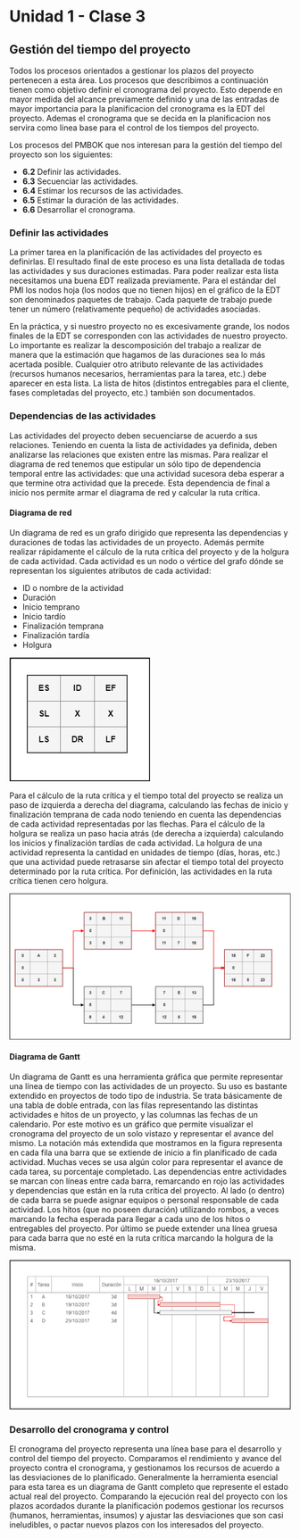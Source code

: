 # Unidad 1 - Clase 3

## Gestión del tiempo del proyecto

Todos los procesos orientados a gestionar los plazos del proyecto pertenecen a esta área. Los procesos que describimos a continuación tienen como objetivo definir el cronograma del proyecto. Esto depende en mayor medida del alcance previamente definido y una de las entradas de mayor importancia para la planificacion del cronograma es la EDT del proyecto. Ademas el cronograma que se decida en la planificacion nos servira como linea base para el control de los tiempos del proyecto.

Los procesos del PMBOK que nos interesan para la gestión del tiempo del proyecto son los siguientes:
* **6.2** Definir las actividades.
* **6.3** Secuenciar las actividades.
* **6.4** Estimar los recursos de las actividades.
* **6.5** Estimar la duración de las actividades.
* **6.6** Desarrollar el cronograma.

### Definir las actividades

La primer tarea en la planificación de las actividades del proyecto es definirlas. El resultado final de este proceso es una lista detallada de todas las actividades y sus duraciones estimadas. Para poder realizar esta lista necesitamos una buena EDT realizada previamente. Para el estándar del PMI los nodos hoja (los nodos que no tienen hijos) en el gráfico de la EDT son denominados paquetes de trabajo. Cada paquete de trabajo puede tener un número (relativamente pequeño) de actividades asociadas.

En la práctica, y si nuestro proyecto no es excesivamente grande, los nodos finales de la EDT se corresponden con las actividades de nuestro proyecto. Lo importante es realizar la descomposición del trabajo a realizar de manera que la estimación que hagamos de las duraciones sea lo más acertada posible. Cualquier otro atributo relevante de las actividades (recursos humanos necesarios, herramientas para la tarea, etc.) debe aparecer en esta lista. La lista de hitos (distintos entregables para el cliente, fases completadas del proyecto, etc.) también son documentados.

### Dependencias de las actividades

Las actividades del proyecto deben secuenciarse de acuerdo a sus relaciones. Teniendo en cuenta la lista de actividades ya definida, deben analizarse las relaciones que existen entre las mismas. Para realizar el diagrama de red tenemos que estipular un sólo tipo de dependencia temporal entre las actividades: que una actividad sucesora deba esperar a que termine otra actividad que la precede. Esta dependencia de final a inicio nos permite armar el diagrama de red y calcular la ruta crítica.

#### Diagrama de red

Un diagrama de red es un grafo dirigido que representa las dependencias y duraciones de todas las actividades de un proyecto. Además permite realizar rápidamente el cálculo de la ruta crítica del proyecto y de la holgura de cada actividad. Cada actividad es un nodo o vértice del grafo dónde se representan los siguientes atributos de cada actividad:

* ID o nombre de la actividad
* Duración
* Inicio temprano
* Inicio tardío
* Finalización temprana
* Finalización tardía
* Holgura

![Nodo de un diagrama de red con la leyenda de cada celda (las X no se usan)](img/aon.png)    

Para el cálculo de la ruta crítica y el tiempo total del proyecto se realiza un paso de izquierda a derecha del diagrama, calculando las fechas de inicio y finalización temprana de cada nodo teniendo en cuenta las dependencias de cada actividad representadas por las flechas. Para el cálculo de la holgura se realiza un paso hacia atrás (de derecha a izquierda) calculando los inicios y finalización tardías de cada actividad. La holgura de una actividad representa la cantidad en unidades de tiempo (días, horas, etc.) que una actividad puede retrasarse sin afectar el tiempo total del proyecto determinado por la ruta crítica. Por definición, las actividades en la ruta crítica tienen cero holgura.

![Un diagrama de red con seis actividades](img/diag_red.png)    

#### Diagrama de Gantt

Un diagrama de Gantt es una herramienta gráfica que permite representar una línea de tiempo con las actividades de un proyecto. Su uso es bastante extendido en proyectos de todo tipo de industria. Se trata básicamente de una tabla de doble entrada, con las filas representando las distintas actividades e hitos de un proyecto, y las columnas las fechas de un calendario. Por este motivo es un gráfico que permite visualizar el cronograma del proyecto de un solo vistazo y representar el avance del mismo. La notación más extendida que mostramos en la figura representa en cada fila una barra que se extiende de inicio a fin planificado de cada actividad. Muchas veces se usa algún color para representar el avance de cada tarea, su porcentaje completado. Las dependencias entre actividades se marcan con líneas entre cada barra, remarcando en rojo las actividades y dependencias que están en la ruta crítica del proyecto. Al lado (o dentro) de cada barra se puede asignar equipos o personal responsable de cada actividad. Los hitos (que no poseen duración) utilizando rombos, a veces marcando la fecha esperada para llegar a cada uno de los hitos o entregables del proyecto. Por último se puede extender una línea gruesa para cada barra que no esté en la ruta crítica marcando la holgura de la misma.

![Diagrama de Gantt](img/gantt.png)

### Desarrollo del cronograma y control

El cronograma del proyecto representa una línea base para el desarrollo y control del tiempo del proyecto. Comparamos el rendimiento y avance del proyecto contra el cronograma, y gestionamos los recursos de acuerdo a las desviaciones de lo planificado. Generalmente la herramienta esencial para esta tarea es un diagrama de Gantt completo que represente el estado actual real del proyecto. Comparando la ejecución real del proyecto con los plazos acordados durante la planificación podemos gestionar los recursos (humanos, herramientas, insumos) y ajustar las desviaciones que son casi ineludibles, o pactar nuevos plazos con los interesados del proyecto.
